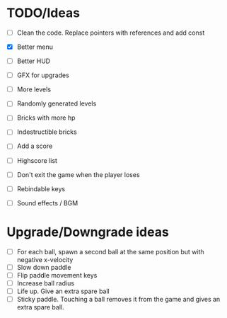 # TODO/Ideas

- [ ] Clean the code. Replace pointers with references and add const
- [x] Better menu
- [ ] Better HUD
- [ ] GFX for upgrades
- [ ] More levels
- [ ] Randomly generated levels
- [ ] Bricks with more hp
- [ ] Indestructible bricks
- [ ] Add a score
- [ ] Highscore list
- [ ] Don't exit the game when the player loses
- [ ] Rebindable keys
- [ ] Sound effects / BGM


# Upgrade/Downgrade ideas

- [ ] For each ball, spawn a second ball at the same position but with negative x-velocity
- [ ] Slow down paddle
- [ ] Flip paddle movement keys
- [ ] Increase ball radius
- [ ] Life up. Give an extra spare ball
- [ ] Sticky paddle. Touching a ball removes it from the game and gives an extra spare ball.
